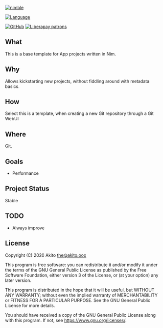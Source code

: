 [![nimble](https://raw.githubusercontent.com/yglukhov/nimble-tag/master/nimble.png)](https://nimble.directory/pkg/nimpackage)

[![Language](https://img.shields.io/badge/language-Nim-orange.svg?style=plastic)](https://nim-lang.org/)

[![GitHub](https://img.shields.io/badge/license-GPL--3.0-informational?style=plastic)](https://www.gnu.org/licenses/gpl-3.0.txt)
[![Liberapay patrons](https://img.shields.io/liberapay/patrons/Akito?style=plastic)](https://liberapay.com/Akito/)

## What
This is a base template for App projects written in Nim.

## Why
Allows kickstarting new projects, without fiddling around with metadata basics.

## How
Select this is a template, when creating a new Git repository through a Git WebUI

## Where
Git.

## Goals
* Performance

## Project Status
Stable

## TODO
* Always improve

## License
Copyright (C) 2020  Akito <the@akito.ooo>

This program is free software: you can redistribute it and/or modify
it under the terms of the GNU General Public License as published by
the Free Software Foundation, either version 3 of the License, or
(at your option) any later version.

This program is distributed in the hope that it will be useful,
but WITHOUT ANY WARRANTY; without even the implied warranty of
MERCHANTABILITY or FITNESS FOR A PARTICULAR PURPOSE.  See the
GNU General Public License for more details.

You should have received a copy of the GNU General Public License
along with this program.  If not, see <https://www.gnu.org/licenses/>.